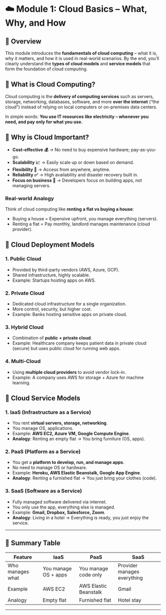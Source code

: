 

# ☁️ Module 1: Cloud Basics – What, Why, and How  

## 📌 Overview
This module introduces the **fundamentals of cloud computing** – what it is, why it matters, and how it is used in real-world scenarios. By the end, you’ll clearly understand the **types of cloud models** and **service models** that form the foundation of cloud computing.


## 🔹 What is Cloud Computing?  
Cloud computing is the **delivery of computing services** such as servers, storage, networking, databases, software, and more **over the internet** (“the cloud”) instead of relying on local computers or on-premises data centers.  

 In simple words: **You use IT resources like electricity – whenever you need, and pay only for what you use.**



## 🔹 Why is Cloud Important?  

- **Cost-effective 💰** → No need to buy expensive hardware; pay-as-you-go.  
- **Scalability 📈** → Easily scale up or down based on demand.  
- **Flexibility 🔄** → Access from anywhere, anytime.  
- **Reliability ✅** → High availability and disaster recovery built in.  
- **Focus on business 🚀** → Developers focus on building apps, not managing servers.  

### Real-world Analogy 
Think of cloud computing like **renting a flat vs buying a house**:  
- Buying a house = Expensive upfront, you manage everything (servers).  
- Renting a flat = Pay monthly, landlord manages maintenance (cloud provider).  


## 🔹 Cloud Deployment Models  

### 1. Public Cloud  
- Provided by third-party vendors (AWS, Azure, GCP).  
- Shared infrastructure, highly scalable.  
- Example: Startups hosting apps on AWS.  

### 2. Private Cloud 
- Dedicated cloud infrastructure for a single organization.  
- More control, security, but higher cost.  
- Example: Banks hosting sensitive apps on private cloud.  

### 3. Hybrid Cloud  
- Combination of **public + private cloud**.  
- Example: Healthcare company keeps patient data in private cloud (secure) but uses public cloud for running web apps.  

### 4. Multi-Cloud 
- Using **multiple cloud providers** to avoid vendor lock-in.  
- Example: A company uses AWS for storage + Azure for machine learning.  



## 🔹 Cloud Service Models  

### 1. IaaS (Infrastructure as a Service)  
- You rent **virtual servers, storage, networking**.  
- You manage OS, applications.  
- Example: **AWS EC2, Azure VM, Google Compute Engine**.  
- **Analogy**: Renting an empty flat → You bring furniture (OS, apps).  

### 2. PaaS (Platform as a Service) 
- You get a **platform to develop, run, and manage apps**.  
- No need to manage OS or hardware.  
- Example: **Heroku, AWS Elastic Beanstalk, Google App Engine**.  
- **Analogy**: Renting a furnished flat → You just bring your clothes (code).  

### 3. SaaS (Software as a Service) 
- Fully managed software delivered via internet.  
- You only use the app, everything else is managed.  
- Example: **Gmail, Dropbox, Salesforce, Zoom**.  
- **Analogy**: Living in a hotel → Everything is ready, you just enjoy the service.  

---

## 📌 Summary Table  

| Feature          | IaaS | PaaS | SaaS |
|------------------|------|------|------|
| Who manages what | You manage OS + apps | You manage code only | Provider manages everything |
| Example          | AWS EC2 | AWS Elastic Beanstalk | Gmail |
| Analogy          | Empty flat | Furnished flat | Hotel stay |

---




